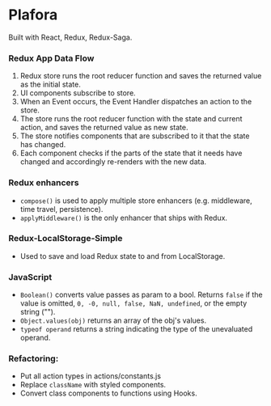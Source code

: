 # Plafora

Built with React, Redux, Redux-Saga.

### Redux App Data Flow
1. Redux store runs the root reducer function and saves the returned value as the initial state.
2. UI components subscribe to store.
3. When an Event occurs, the Event Handler dispatches an action to the store.
4. The store runs the root reducer function with the state and current action, and saves the returned value as new state.
5. The store notifies components that are subscribed to it that the state has changed.
6. Each component checks if the parts of the state that it needs have changed and accordingly re-renders with the new data.

### Redux enhancers
* `compose()` is used to apply multiple store enhancers (e.g. middleware, time 
    travel, persistence). 
* `applyMiddleware()` is the only enhancer that ships with Redux.

### Redux-LocalStorage-Simple 
* Used to save and load Redux state to and from LocalStorage.

### JavaScript 
* `Boolean()` converts value passes as param to a bool. Returns `false` if the value is omitted, `0, -0, null, false, NaN, undefined`, or the empty string ("").
* `Object.values(obj)` returns an array of the obj's values.
* `typeof operand` returns a string indicating the type of the unevaluated operand.

### Refactoring:
- Put all action types in actions/constants.js
- Replace `className` with styled components.
- Convert class components to functions using Hooks.